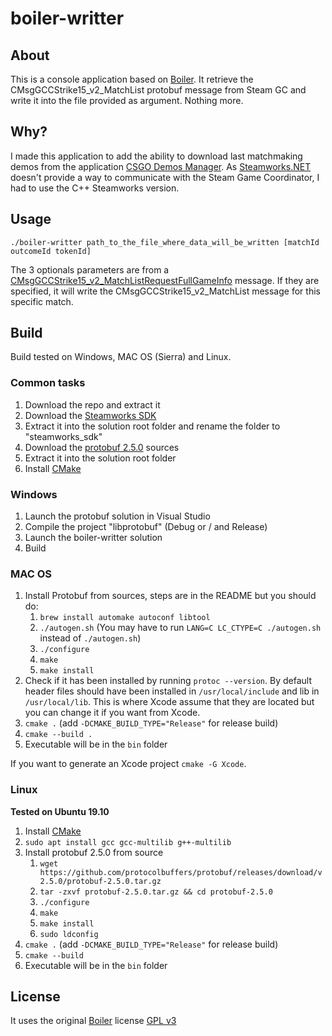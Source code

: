 # boiler-writter

## About

This is a console application based on [Boiler](https://bitbucket.org/ACB/boiler/).
It retrieve the CMsgGCCStrike15_v2_MatchList protobuf message from Steam GC and write it into the file provided as argument.
Nothing more.

## Why?

I made this application to add the ability to download last matchmaking demos from the application [CSGO Demos Manager](https://github.com/akiver/CSGO-Demos-Manager).
As [Steamworks.NET](http://steamworks.github.io/) doesn't provide a way to communicate with the Steam Game Coordinator, I had to use the C++ Steamworks version.

## Usage

```
./boiler-writter path_to_the_file_where_data_will_be_written [matchId outcomeId tokenId]
```

The 3 optionals parameters are from a [CMsgGCCStrike15_v2_MatchListRequestFullGameInfo](https://github.com/SteamRE/SteamKit/blob/master/Resources/Protobufs/csgo/cstrike15_gcmessages.proto#L744) message. If they are specified, it will write the CMsgGCCStrike15_v2_MatchList message for this specific match.

## Build

Build tested on Windows, MAC OS (Sierra) and Linux.

### Common tasks

1. Download the repo and extract it
2. Download the [Steamworks SDK](https://partner.steamgames.com/)
3. Extract it into the solution root folder and rename the folder to "steamworks_sdk"
4. Download the [protobuf 2.5.0](https://github.com/google/protobuf/releases/tag/v2.5.0) sources
5. Extract it into the solution root folder
6. Install [CMake](https://cmake.org/download/)

### Windows

1. Launch the protobuf solution in Visual Studio
2. Compile the project "libprotobuf" (Debug or / and Release)
3. Launch the boiler-writter solution
4. Build

### MAC OS

1. Install Protobuf from sources, steps are in the README but you should do:
   1. `brew install automake autoconf libtool`
   2. `./autogen.sh` (You may have to run `LANG=C LC_CTYPE=C ./autogen.sh` instead of `./autogen.sh`)
   3. `./configure`
   4. `make`
   5. `make install`
2. Check if it has been installed by running `protoc --version`.
   By default header files should have been installed in `/usr/local/include` and lib in `/usr/local/lib`. This is where Xcode assume that they are located but you can change it if you want from Xcode.
3. `cmake .` (add `-DCMAKE_BUILD_TYPE="Release"` for release build)
4. `cmake --build .`
5. Executable will be in the `bin` folder

If you want to generate an Xcode project `cmake -G Xcode`.

### Linux

**Tested on Ubuntu 19.10**

1. Install [CMake](https://cmake.org/download/)
2. `sudo apt install gcc gcc-multilib g++-multilib`
3. Install protobuf 2.5.0 from source
   1. `wget https://github.com/protocolbuffers/protobuf/releases/download/v2.5.0/protobuf-2.5.0.tar.gz`
   2. `tar -zxvf protobuf-2.5.0.tar.gz && cd protobuf-2.5.0`
   3. `./configure`
   4. `make`
   5. `make install`
   6. `sudo ldconfig`
4. `cmake .` (add `-DCMAKE_BUILD_TYPE="Release"` for release build)
5. `cmake --build`
6. Executable will be in the `bin` folder

## License

It uses the original [Boiler](https://bitbucket.org/ACB/boiler/) license [GPL v3](https://github.com/akiver/boiler-writter/blob/master/license.txt)
